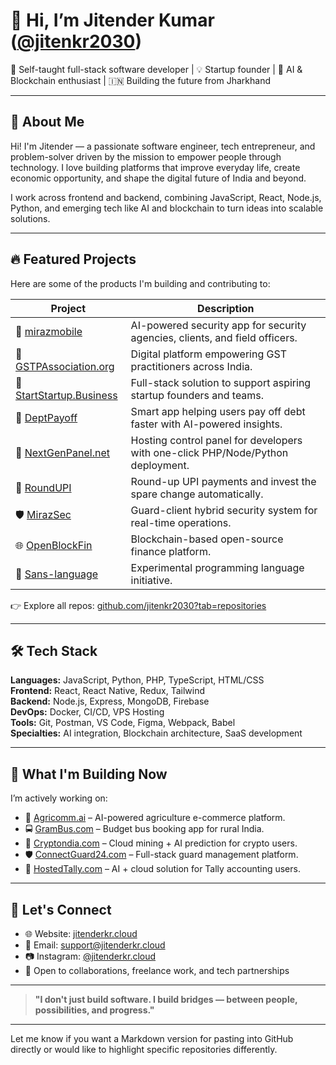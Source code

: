 
# 👋 Hi, I’m Jitender Kumar ([@jitenkr2030](https://github.com/jitenkr2030))

🚀 Self-taught full-stack software developer | 💡 Startup founder | 🌱 AI & Blockchain enthusiast | 🇮🇳 Building the future from Jharkhand

---

## 🧠 About Me

Hi! I'm Jitender — a passionate software engineer, tech entrepreneur, and problem-solver driven by the mission to empower people through technology. I love building platforms that improve everyday life, create economic opportunity, and shape the digital future of India and beyond.

I work across frontend and backend, combining JavaScript, React, Node.js, Python, and emerging tech like AI and blockchain to turn ideas into scalable solutions.

---

## 🔥 Featured Projects

Here are some of the products I'm building and contributing to:

| Project | Description |
|--------|-------------|
| 🔐 [mirazmobile](https://github.com/jitenkr2030/mirazmobile) | AI-powered security app for security agencies, clients, and field officers. |
| 💼 [GSTPAssociation.org](https://github.com/jitenkr2030/GSTPAssociation.org) | Digital platform empowering GST practitioners across India. |
| 🚀 [StartStartup.Business](https://github.com/jitenkr2030/StartStartup.Business) | Full-stack solution to support aspiring startup founders and teams. |
| 💸 [DeptPayoff](https://github.com/jitenkr2030/DeptPayoff) | Smart app helping users pay off debt faster with AI-powered insights. |
| 🧾 [NextGenPanel.net](https://github.com/jitenkr2030/NextGenPanel.net) | Hosting control panel for developers with one-click PHP/Node/Python deployment. |
| 🔄 [RoundUPI](https://github.com/jitenkr2030/RoundUPI) | Round-up UPI payments and invest the spare change automatically. |
| 🛡 [MirazSec](https://github.com/jitenkr2030/MirazSec) | Guard-client hybrid security system for real-time operations. |
| 🌐 [OpenBlockFin](https://github.com/jitenkr2030/OpenBlockFin) | Blockchain-based open-source finance platform. |
| 🧠 [Sans-language](https://github.com/jitenkr2030/Sans-language) | Experimental programming language initiative. |

👉 Explore all repos: [github.com/jitenkr2030?tab=repositories](https://github.com/jitenkr2030?tab=repositories)

---

## 🛠️ Tech Stack

**Languages:** JavaScript, Python, PHP, TypeScript, HTML/CSS  
**Frontend:** React, React Native, Redux, Tailwind  
**Backend:** Node.js, Express, MongoDB, Firebase  
**DevOps:** Docker, CI/CD, VPS Hosting  
**Tools:** Git, Postman, VS Code, Figma, Webpack, Babel  
**Specialties:** AI integration, Blockchain architecture, SaaS development

---

## 🎯 What I'm Building Now

I’m actively working on:
- 🌾 [Agricomm.ai](https://github.com/jitenkr2030) – AI-powered agriculture e-commerce platform.
- 🚍 [GramBus.com](https://github.com/jitenkr2030) – Budget bus booking app for rural India.
- 💱 [Cryptondia.com](https://github.com/jitenkr2030) – Cloud mining + AI prediction for crypto users.
- 🛡 [ConnectGuard24.com](https://github.com/jitenkr2030) – Full-stack guard management platform.
- 🧾 [HostedTally.com](https://github.com/jitenkr2030) – AI + cloud solution for Tally accounting users.

---

## 🤝 Let's Connect

- 🌐 Website: [jitenderkr.cloud](https://jitenderkr.cloud)
- 📧 Email: [support@jitenderkr.cloud](mailto:support@jitenderkr.cloud)
- 📷 Instagram: [@jitenderkr.cloud](https://www.instagram.com/jitenderkr.cloud)
- 💬 Open to collaborations, freelance work, and tech partnerships

---

> **"I don't just build software. I build bridges — between people, possibilities, and progress."**

---

Let me know if you want a Markdown version for pasting into GitHub directly or would like to highlight specific repositories differently.
